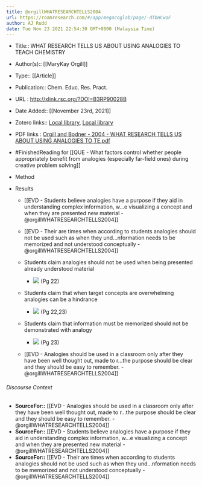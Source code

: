 ```yaml
---
title: @orgillWHATRESEARCHTELLS2004
url: https://roamresearch.com/#/app/megacoglab/page/-dTbHCwoF
author: AJ Rudd
date: Tue Nov 23 2021 22:54:30 GMT+0800 (Malaysia Time)
---
```


- Title:: WHAT RESEARCH TELLS US ABOUT USING ANALOGIES TO TEACH CHEMISTRY
- Author(s):: [[MaryKay Orgill]]
- Type:: [[Article]]
- Publication:: Chem. Educ. Res. Pract.
- URL : http://xlink.rsc.org/?DOI=B3RP90028B
- Date Added:: [[November 23rd, 2021]]
- Zotero links:: [Local library](zotero://select/groups/2451508/items/3X997DEH), [Local library](https://www.zotero.org/groups/2451508/items/3X997DEH)
- PDF links : [Orgill and Bodner - 2004 - WHAT RESEARCH TELLS US ABOUT USING ANALOGIES TO TE.pdf](zotero://open-pdf/groups/2451508/items/X6FTWAK6)
- #FinishedReading for [[QUE - What factors control whether people appropriately benefit from analogies (especially far-field ones) during creative problem solving]]
- Method
- Results

    - [[EVD - Students believe analogies have a purpose if they aid in understanding complex information, w...e visualizing a concept and when they are presented new material - @orgillWHATRESEARCHTELLS2004]]

    - [[EVD - Their are times when according to students analogies should not be used such as when they und...nformation needs to be memorized and not understood conceptually - @orgillWHATRESEARCHTELLS2004]]

    - Students claim analogies should not be used when being presented already understood material

        - ![](https://firebasestorage.googleapis.com/v0/b/firescript-577a2.appspot.com/o/imgs%2Fapp%2Fmegacoglab%2FADs-y0bf54.png?alt=media&token=90919add-41c9-4723-b9ad-cc61a575d860) (Pg 22)

    - Students claim that when target concepts are overwhelming analogies can be a hindrance

        - ![](https://firebasestorage.googleapis.com/v0/b/firescript-577a2.appspot.com/o/imgs%2Fapp%2Fmegacoglab%2FJlQmTX_eTS.png?alt=media&token=3748c93b-7bd5-4e03-89e9-6487227afe08) (Pg 22,23)

    - Students claim that information must be memorized should not be demonstrated with analogy

        - ![](https://firebasestorage.googleapis.com/v0/b/firescript-577a2.appspot.com/o/imgs%2Fapp%2Fmegacoglab%2FJsBywyL9ZZ.png?alt=media&token=8e3e6754-a36b-4ad7-8db3-63fd87150954) (Pg 23)

    - [[EVD - Analogies should be used in a classroom only after they have been well thought out, made to r...the purpose should be clear and they should be easy to remember. - @orgillWHATRESEARCHTELLS2004]]

###### Discourse Context

- **SourceFor::** [[EVD - Analogies should be used in a classroom only after they have been well thought out, made to r...the purpose should be clear and they should be easy to remember. - @orgillWHATRESEARCHTELLS2004]]
- **SourceFor::** [[EVD - Students believe analogies have a purpose if they aid in understanding complex information, w...e visualizing a concept and when they are presented new material - @orgillWHATRESEARCHTELLS2004]]
- **SourceFor::** [[EVD - Their are times when according to students analogies should not be used such as when they und...nformation needs to be memorized and not understood conceptually - @orgillWHATRESEARCHTELLS2004]]
